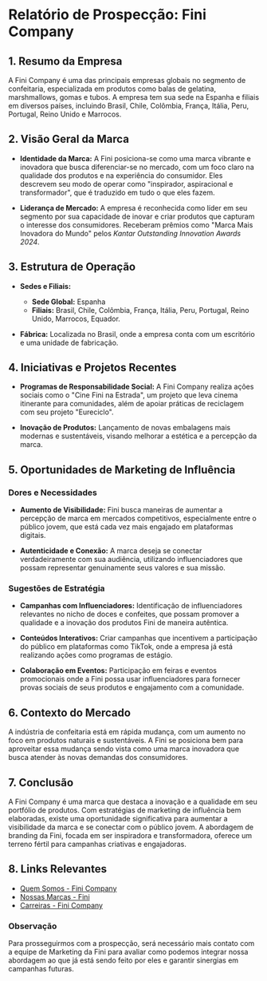 # Relatório de Prospecção: Fini Company

## 1. Resumo da Empresa
A Fini Company é uma das principais empresas globais no segmento de confeitaria, especializada em produtos como balas de gelatina, marshmallows, gomas e tubos. A empresa tem sua sede na Espanha e filiais em diversos países, incluindo Brasil, Chile, Colômbia, França, Itália, Peru, Portugal, Reino Unido e Marrocos.

## 2. Visão Geral da Marca
- **Identidade da Marca:** A Fini posiciona-se como uma marca vibrante e inovadora que busca diferenciar-se no mercado, com um foco claro na qualidade dos produtos e na experiência do consumidor. Eles descrevem seu modo de operar como "inspirador, aspiracional e transformador", que é traduzido em tudo o que eles fazem.

- **Liderança de Mercado:** A empresa é reconhecida como líder em seu segmento por sua capacidade de inovar e criar produtos que capturam o interesse dos consumidores. Receberam prêmios como "Marca Mais Inovadora do Mundo" pelos *Kantar Outstanding Innovation Awards 2024*.

## 3. Estrutura de Operação
- **Sedes e Filiais:** 
  - **Sede Global:** Espanha
  - **Filiais:** Brasil, Chile, Colômbia, França, Itália, Peru, Portugal, Reino Unido, Marrocos, Equador.
  
- **Fábrica:** Localizada no Brasil, onde a empresa conta com um escritório e uma unidade de fabricação.

## 4. Iniciativas e Projetos Recentes
- **Programas de Responsabilidade Social:** A Fini Company realiza ações sociais como o "Cine Fini na Estrada", um projeto que leva cinema itinerante para comunidades, além de apoiar práticas de reciclagem com seu projeto "Eureciclo".

- **Inovação de Produtos:** Lançamento de novas embalagens mais modernas e sustentáveis, visando melhorar a estética e a percepção da marca.

## 5. Oportunidades de Marketing de Influência
### Dores e Necessidades
- **Aumento de Visibilidade:** Fini busca maneiras de aumentar a percepção de marca em mercados competitivos, especialmente entre o público jovem, que está cada vez mais engajado em plataformas digitais.

- **Autenticidade e Conexão:** A marca deseja se conectar verdadeiramente com sua audiência, utilizando influenciadores que possam representar genuinamente seus valores e sua missão.

### Sugestões de Estratégia
- **Campanhas com Influenciadores:** Identificação de influenciadores relevantes no nicho de doces e confeites, que possam promover a qualidade e a inovação dos produtos Fini de maneira autêntica.

- **Conteúdos Interativos:** Criar campanhas que incentivem a participação do público em plataformas como TikTok, onde a empresa já está realizando ações como programas de estágio.

- **Colaboração em Eventos:** Participação em feiras e eventos promocionais onde a Fini possa usar influenciadores para fornecer provas sociais de seus produtos e engajamento com a comunidade.

## 6. Contexto do Mercado
A indústria de confeitaria está em rápida mudança, com um aumento no foco em produtos naturais e sustentáveis. A Fini se posiciona bem para aproveitar essa mudança sendo vista como uma marca inovadora que busca atender às novas demandas dos consumidores.

## 7. Conclusão
A Fini Company é uma marca que destaca a inovação e a qualidade em seu portfólio de produtos. Com estratégias de marketing de influência bem elaboradas, existe uma oportunidade significativa para aumentar a visibilidade da marca e se conectar com o público jovem. A abordagem de branding da Fini, focada em ser inspiradora e transformadora, oferece um terreno fértil para campanhas criativas e engajadoras.

## 8. Links Relevantes
- [Quem Somos - Fini Company](https://www.finicompany.com/pt-br/sobre-the-fini-company/quem-somos/)
- [Nossas Marcas - Fini](https://www.finicompany.com/pt-br/marcas/fini/)
- [Carreiras - Fini Company](https://www.finicompany.com/pt-br/carreiras/) 

### Observação
Para prosseguirmos com a prospecção, será necessário mais contato com a equipe de Marketing da Fini para avaliar como podemos integrar nossa abordagem ao que já está sendo feito por eles e garantir sinergias em campanhas futuras.
